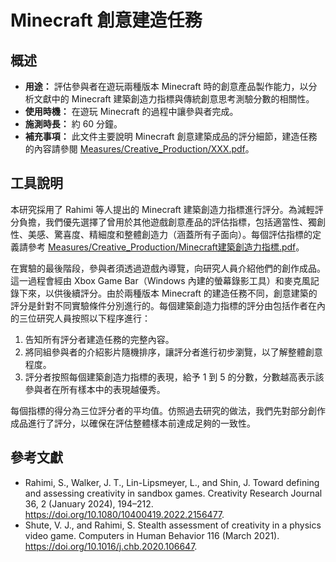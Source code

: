# Minecraft 創意建造任務

## 概述

- **用途：** 評估參與者在遊玩兩種版本 Minecraft 時的創意產品製作能力，以分析文獻中的 Minecraft 建築創造力指標與傳統創意思考測驗分數的相關性。
- **使用時機：** 在遊玩 Minecraft 的過程中讓參與者完成。
- **施測時長：** 約 60 分鐘。
- **補充事項：** 此文件主要說明 Minecraft 創意建築成品的評分細節，建造任務的內容請參閱 [Measures/Creative_Production/XXX.pdf](XXX.pdf)。

## 工具說明

本研究採用了 Rahimi 等人提出的 Minecraft 建築創造力指標進行評分。為減輕評分負擔，我們優先選擇了曾用於其他遊戲創意產品的評估指標，包括適當性、獨創性、美感、驚喜度、精細度和整體創造力（涵蓋所有子面向）。每個評估指標的定義請參考 [Measures/Creative_Production/Minecraft建築創造力指標.pdf](Minecraft建築創造力指標.pdf)。

在實驗的最後階段，參與者須透過遊戲內導覽，向研究人員介紹他們的創作成品。這一過程會經由 Xbox Game Bar（Windows 內建的螢幕錄影工具）和麥克風記錄下來，以供後續評分。由於兩種版本 Minecraft 的建造任務不同，創意建築的評分是針對不同實驗條件分別進行的。每個建築創造力指標的評分由包括作者在內的三位研究人員按照以下程序進行：

1. 告知所有評分者建造任務的完整內容。
2. 將同組參與者的介紹影片隨機排序，讓評分者進行初步瀏覽，以了解整體創意程度。
3. 評分者按照每個建築創造力指標的表現，給予 1 到 5 的分數，分數越高表示該參與者在所有樣本中的表現越優秀。

每個指標的得分為三位評分者的平均值。仿照過去研究的做法，我們先對部分創作成品進行了評分，以確保在評估整體樣本前達成足夠的一致性。

## 參考文獻

- Rahimi, S., Walker, J. T., Lin-Lipsmeyer, L., and Shin, J. Toward defining and assessing creativity in sandbox games. Creativity Research Journal 36, 2 (January 2024), 194–212. https://doi.org/10.1080/10400419.2022.2156477.
- Shute, V. J., and Rahimi, S. Stealth assessment of creativity in a physics video game. Computers in Human Behavior 116 (March 2021). https://doi.org/10.1016/j.chb.2020.106647.
